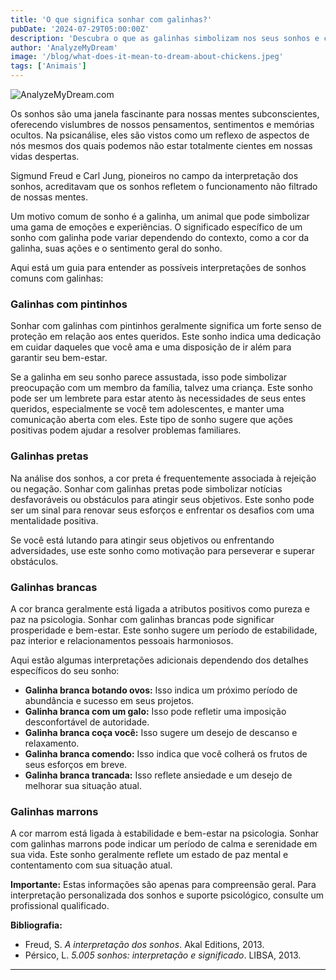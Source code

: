 ```yaml
---
title: 'O que significa sonhar com galinhas?'
pubDate: '2024-07-29T05:00:00Z'
description: 'Descubra o que as galinhas simbolizam nos seus sonhos e como suas diferentes cores e estados podem refletir aspectos da sua vida e emoções.'
author: 'AnalyzeMyDream'
image: '/blog/what-does-it-mean-to-dream-about-chickens.jpeg'
tags: ['Animais']
---
```


![AnalyzeMyDream.com](/blog/what-does-it-mean-to-dream-about-chickens.jpeg)


Os sonhos são uma janela fascinante para nossas mentes subconscientes, oferecendo vislumbres de nossos pensamentos, sentimentos e memórias ocultos. Na psicanálise, eles são vistos como um reflexo de aspectos de nós mesmos dos quais podemos não estar totalmente cientes em nossas vidas despertas. 

Sigmund Freud e Carl Jung, pioneiros no campo da interpretação dos sonhos, acreditavam que os sonhos refletem o funcionamento não filtrado de nossas mentes. 

Um motivo comum de sonho é a galinha, um animal que pode simbolizar uma gama de emoções e experiências. O significado específico de um sonho com galinha pode variar dependendo do contexto, como a cor da galinha, suas ações e o sentimento geral do sonho.


Aqui está um guia para entender as possíveis interpretações de sonhos comuns com galinhas:

### Galinhas com pintinhos

Sonhar com galinhas com pintinhos geralmente significa um forte senso de proteção em relação aos entes queridos. Este sonho indica uma dedicação em cuidar daqueles que você ama e uma disposição de ir além para garantir seu bem-estar. 

Se a galinha em seu sonho parece assustada, isso pode simbolizar preocupação com um membro da família, talvez uma criança. Este sonho pode ser um lembrete para estar atento às necessidades de seus entes queridos, especialmente se você tem adolescentes, e manter uma comunicação aberta com eles. Este tipo de sonho sugere que ações positivas podem ajudar a resolver problemas familiares.

### Galinhas pretas

Na análise dos sonhos, a cor preta é frequentemente associada à rejeição ou negação. Sonhar com galinhas pretas pode simbolizar notícias desfavoráveis ​​ou obstáculos para atingir seus objetivos. Este sonho pode ser um sinal para renovar seus esforços e enfrentar os desafios com uma mentalidade positiva. 

Se você está lutando para atingir seus objetivos ou enfrentando adversidades, use este sonho como motivação para perseverar e superar obstáculos.

### Galinhas brancas

A cor branca geralmente está ligada a atributos positivos como pureza e paz na psicologia. Sonhar com galinhas brancas pode significar prosperidade e bem-estar. Este sonho sugere um período de estabilidade, paz interior e relacionamentos pessoais harmoniosos.

Aqui estão algumas interpretações adicionais dependendo dos detalhes específicos do seu sonho:

- **Galinha branca botando ovos:** Isso indica um próximo período de abundância e sucesso em seus projetos.
- **Galinha branca com um galo:** Isso pode refletir uma imposição desconfortável de autoridade.
- **Galinha branca coça você:** Isso sugere um desejo de descanso e relaxamento.
- **Galinha branca comendo:** Isso indica que você colherá os frutos de seus esforços em breve.
- **Galinha branca trancada:** Isso reflete ansiedade e um desejo de melhorar sua situação atual.

### Galinhas marrons

A cor marrom está ligada à estabilidade e bem-estar na psicologia. Sonhar com galinhas marrons pode indicar um período de calma e serenidade em sua vida. Este sonho geralmente reflete um estado de paz mental e contentamento com sua situação atual.

**Importante:** Estas informações são apenas para compreensão geral. Para interpretação personalizada dos sonhos e suporte psicológico, consulte um profissional qualificado.

**Bibliografia:**

- Freud, S. *A interpretação dos sonhos*. Akal Editions, 2013. 
- Pérsico, L. *5.005 sonhos: interpretação e significado*. LIBSA, 2013.
---